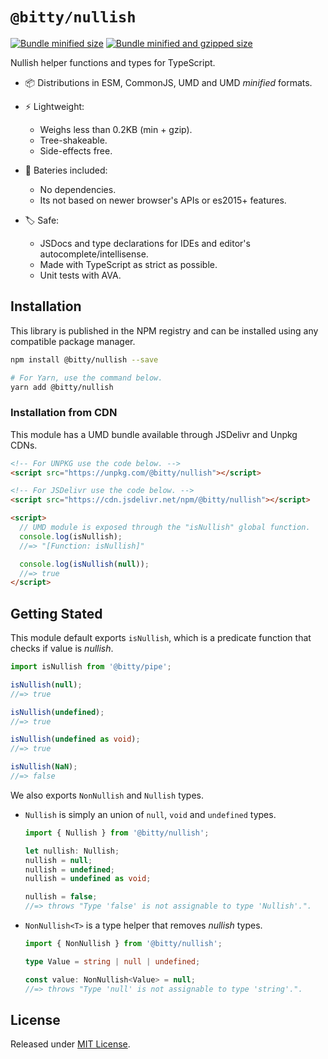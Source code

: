 # `@bitty/nullish`

[![Bundle minified size](https://badgen.net/bundlephobia/min/@bitty/nullish)](https://bundlephobia.com/result?p=@bitty/nullish)
[![Bundle minified and gzipped size](https://badgen.net/bundlephobia/minzip/@bitty/nullish)](https://bundlephobia.com/result?p=@bitty/nullish)

Nullish helper functions and types for TypeScript.

- 📦 Distributions in ESM, CommonJS, UMD and UMD _minified_ formats.

- ⚡ Lightweight:
  - Weighs less than 0.2KB (min + gzip).
  - Tree-shakeable.
  - Side-effects free.

- 🔋 Bateries included:
  - No dependencies.
  - Its not based on newer browser's APIs or es2015+ features.

- 🏷 Safe:
  - JSDocs and type declarations for IDEs and editor's autocomplete/intellisense.
  - Made with TypeScript as strict as possible.
  - Unit tests with AVA.

## Installation

This library is published in the NPM registry and can be installed using any compatible package manager.

```sh
npm install @bitty/nullish --save

# For Yarn, use the command below.
yarn add @bitty/nullish
```

### Installation from CDN

This module has a UMD bundle available through JSDelivr and Unpkg CDNs.

```html
<!-- For UNPKG use the code below. -->
<script src="https://unpkg.com/@bitty/nullish"></script>

<!-- For JSDelivr use the code below. -->
<script src="https://cdn.jsdelivr.net/npm/@bitty/nullish"></script>

<script>
  // UMD module is exposed through the "isNullish" global function.
  console.log(isNullish);
  //=> "[Function: isNullish]"

  console.log(isNullish(null));
  //=> true
</script>
```

## Getting Stated

This module default exports `isNullish`, which is a predicate function that checks if value is _nullish_.

```ts
import isNullish from '@bitty/pipe';

isNullish(null);
//=> true

isNullish(undefined);
//=> true

isNullish(undefined as void);
//=> true

isNullish(NaN);
//=> false
```

We also exports `NonNullish` and `Nullish` types.

- `Nullish` is simply an union of `null`, `void` and `undefined` types.

  ```ts
  import { Nullish } from '@bitty/nullish';

  let nullish: Nullish;
  nullish = null;
  nullish = undefined;
  nullish = undefined as void;

  nullish = false;
  //=> throws "Type 'false' is not assignable to type 'Nullish'.".
  ```

- `NonNullish<T>` is a type helper that removes _nullish_ types.

  ```ts
  import { NonNullish } from '@bitty/nullish';

  type Value = string | null | undefined;

  const value: NonNullish<Value> = null;
  //=> throws "Type 'null' is not assignable to type 'string'.".
  ```

## License

Released under [MIT License](./LICENSE).

